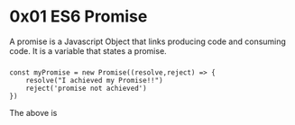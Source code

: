 # 0x01 ES6 Promise
A promise is a Javascript Object that links producing code and consuming code. It is a variable that states a promise.

###
    const myPromise = new Promise((resolve,reject) => {
        resolve("I achieved my Promise!!")
        reject('promise not achieved')
    })

The above is 